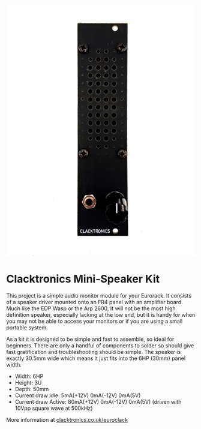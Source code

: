 ![Image of the mini speaker module from front](Documentation/Clacktronics-Mini-Speaker_image.jpg)

# Clacktronics Mini-Speaker Kit

This project is a simple audio monitor module for your Eurorack. It consists of a speaker driver mounted onto an FR4 panel with an amplifier board. Much like the EDP Wasp or the Arp 2600, It will not be the most high definition speaker, especially lacking at the low end, but it is handy for when you may not be able to access your monitors or if you are using a small portable system.

As a kit it is designed to be simple and fast to assemble, so ideal for beginners. There are only a handful of components to solder so should give fast gratification and troubleshooting should be simple. The speaker is exactly 30.5mm wide which means it just fits into the 6HP (30mm) panel width.

* Width: 6HP
* Height: 3U
* Depth: 50mm
* Current draw idle: 5mA(+12V) 0mA(-12V) 0mA(5V)
* Current draw Active: 80mA(+12V) 0mA(-12V) 0mA(5V) (driven with 10Vpp square wave at 500kHz)

More information at [clacktronics.co.uk/euroclack](clacktronics.co.uk/euroclack)
